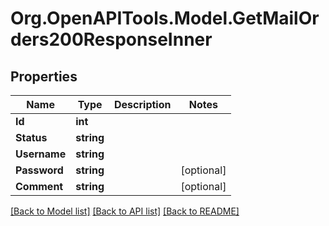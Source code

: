 # Org.OpenAPITools.Model.GetMailOrders200ResponseInner

## Properties

Name | Type | Description | Notes
------------ | ------------- | ------------- | -------------
**Id** | **int** |  | 
**Status** | **string** |  | 
**Username** | **string** |  | 
**Password** | **string** |  | [optional] 
**Comment** | **string** |  | [optional] 

[[Back to Model list]](../README.md#documentation-for-models) [[Back to API list]](../README.md#documentation-for-api-endpoints) [[Back to README]](../README.md)


